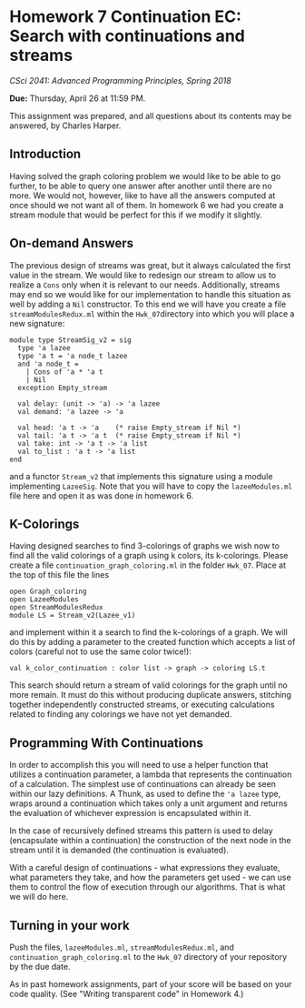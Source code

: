 # Homework 7 Continuation EC: Search with continuations and streams

*CSci 2041: Advanced Programming Principles, Spring 2018*

**Due:** Thursday, April 26 at 11:59 PM.

This assignment was prepared, and all questions about its contents may be answered, by Charles Harper.

## Introduction

Having solved the graph coloring problem we would like to be able to go
further, to be able to query one answer after another until there are no more.
We would not, however, like to have all the answers computed at once
should we not want all of them. In homework 6 we had you create a stream
module that would be perfect for this if we modify it slightly.

## On-demand Answers

The previous design of streams was great, but it always calculated
the first value in the stream. We would like to redesign our stream to
allow us to realize a ``Cons`` only when it is relevant to our needs.
Additionally, streams may end so we would like for our implementation to handle
this situation as well by adding a ``Nil`` constructor. To this end we will have
you create a file ``streamModulesRedux.ml`` within the ``Hwk_07``directory
into which you will place a new signature:
```
module type StreamSig_v2 = sig
  type 'a lazee
  type 'a t = 'a node_t lazee
  and 'a node_t =
    | Cons of 'a * 'a t
    | Nil
  exception Empty_stream
  
  val delay: (unit -> 'a) -> 'a lazee
  val demand: 'a lazee -> 'a 
  
  val head: 'a t -> 'a    (* raise Empty_stream if Nil *)
  val tail: 'a t -> 'a t  (* raise Empty_stream if Nil *)
  val take: int -> 'a t -> 'a list
  val to_list : 'a t -> 'a list
end
```
and a functor ``Stream_v2`` that implements this signature using a module implementing ``LazeeSig``.
Note that you will have to copy the ``lazeeModules.ml`` file here and open it as was done in homework 6.

## K-Colorings

Having designed searches to find 3-colorings of graphs we wish now to find all the valid colorings
of a graph using k colors, its k-colorings.
Please create a file
``continuation_graph_coloring.ml`` in the folder ``Hwk_07``. Place at the top
of this file the lines
```
open Graph_coloring
open LazeeModules
open StreamModulesRedux
module LS = Stream_v2(Lazee_v1)
```
and implement within it a search to find the k-colorings of a graph. We will do this by
adding a parameter to the created function which accepts a list of colors (careful
not to use the same color twice!):
```
val k_color_continuation : color list -> graph -> coloring LS.t
```
This search should return a stream of valid colorings
for the graph until no more remain. It must do this without producing duplicate answers,
stitching together independently constructed streams, or executing calculations related
to finding any colorings we have not yet demanded.

## Programming With Continuations

In order to accomplish this you will need to use a helper function that utilizes
a continuation parameter, a lambda that represents the continuation of a calculation.
The simplest use of continuations can already be seen within our lazy
definitions. A Thunk, as used to define the ``'a lazee`` type,
wraps around a continuation which takes only a unit argument and returns the
evaluation of whichever expression is encapsulated within it.

In the case of recursively defined streams this pattern is used to delay (encapsulate
within a continuation) the construction of the next node in the stream until it is
demanded (the continuation is evaluated).

With a careful design of continuations - what expressions they evaluate, what parameters
they take, and how the parameters get used - we can use them to control the flow
of execution through our algorithms. That is what we will do here.

## Turning in your work

Push the files, ``lazeeModules.ml``, ``streamModulesRedux.ml``, and ``continuation_graph_coloring.ml`` to
the ``Hwk_07`` directory of your repository by the due date.

As in past homework assignments, part of your score will be based on
your code quality. (See "Writing transparent code" in Homework 4.) 
